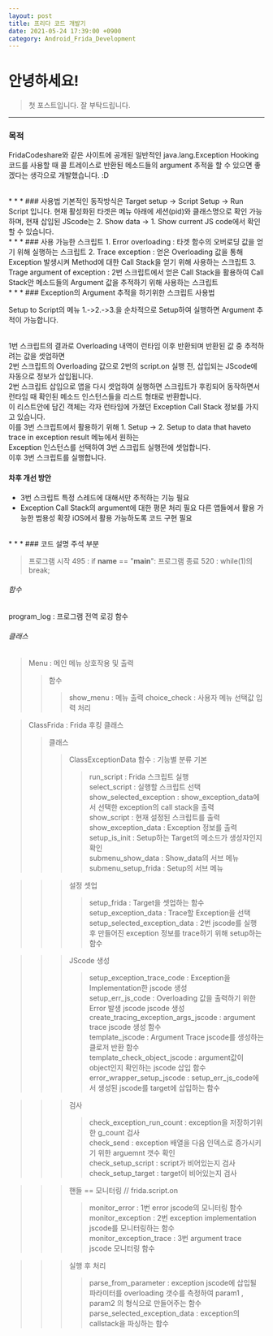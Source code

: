 ```yaml
---
layout: post
title: 프리다 코드 개발기
date: 2021-05-24 17:39:00 +0900
category: Android_Frida_Development
---
```

# 안녕하세요!

> 첫 포스트입니다. 잘 부탁드립니다.

* * *
### 목적
FridaCodeshare와 같은 사이트에 공개된 일반적인 java.lang.Exception Hooking 코드를 사용할 때 콜 트레이스로 반환된 메소드들의 argument 추적을 할 수 있으면 좋겠다는 생각으로 개발했습니다. :D

<br>
* * * 
### 사용법
기본적인 동작방식은
Target setup -> Script Setup -> Run Script 입니다.
현재 활성화된 타겟은 메뉴 아래에 세션(pid)와 클래스명으로 확인 가능하며,
현재 삽입된 JScode는 2. Show data -> 1. Show current JS code에서 확인 할 수 있습니다.

<br>
* * * 
### 사용 가능한 스크립트
1. Error overloading : 타겟 함수의 오버로딩 값을 얻기 위해 실행하는 스크립트
2. Trace exception : 얻은 Overloading 값을 통해 Exception 발생시켜  Method에 대한 Call Stack을 얻기 위해 사용하는 스크립트
3. Trage argument of exception : 2번 스크립트에서 얻은 Call Stack을 활용하여 Call Stack안 메소드들의 Argument 값을 추적하기 위해 사용하는 스크립트

<br>
* * * 
### Exception의 Argument 추적을 하기위한 스크립트 사용법

Setup to Script의 메뉴 1.->2.->3.을 순차적으로 Setup하여 실행하면 Argument 추적이 가능합니다.<br><br>

1번 스크립트의 결과로 Overloading 내역이 런타임 이후 반환되며 반환된 값 중 추적하려는 값을 셋업하면<br>
2번 스크립트의 Overloading 값으로 2번의 script.on 실행 전, 삽입되는 JScode에 자동으로 정보가 삽입됩니다.<br>
2번 스크립트 삽입으로 앱을 다시 셋업하여 실행하면 스크립트가 후킹되어 동작하면서 런타임 때 확인된 메소드 인스턴스들을 리스트 형태로 반환합니다.<br>
이 리스트안에 담긴 객체는 각자 런타임에 가졌던 Exception Call Stack 정보를 가지고 있습니다. <br>
이를 3번 스크립트에서 활용하기 위해 1. Setup -> 2. Setup to data that haveto trace in exception result 메뉴에서 원하는 <br>
Exception 인스턴스를 선택하여 3번 스크립트 실행전에 셋업합니다.<br>
이후 3번 스크립트를 실행합니다.<br>

#### 차후 개선 방안
- 3번 스크립트 특정 스레드에 대해서만 추적하는 기능 필요
- Exception Call Stack의 argument에 대한 평문 처리 필요
다른 앱들에서 활용 가능한 범용성 확장
iOS에서 활용 가능하도록 코드 구현 필요

<br>
* * * 
### 코드 설명 주석 부분

> 프로그램 시작 495 : if __name__ == "__main__":
> 프로그램 종료 520 : while(1)의 break;

###### 함수
  program_log : 프로그램 전역 로깅 함수

###### 클래스 
>Menu : 메인 메뉴 상호작용 및 출력
>>함수
>>>show_menu : 메뉴 출력
>>>choice_check : 사용자 메뉴 선택값 입력 처리

>ClassFrida : Frida 후킹 클래스
>>클래스
>>>ClassExceptionData
>>함수 : 기능별 분류
>>>기본
>>>> run_script : Frida 스크립트 실행 <br>
>>>> select_script : 실행할 스크립트 선택 <br>
>>>> show_selected_exception : show_exception_data에서 선택한 exception의 call stack을 출력 <br>
>>>> show_script : 현재 설정된 스크립트를 출력 <br>
>>>> show_exception_data : Exception 정보를 출력 <br>
>>>> setup_is_init : Setup하는 Target의 메소드가 생성자인지 확인 <br>
>>>> submenu_show_data : Show_data의 서브 메뉴 <br>
>>>> submenu_setup_frida : Setup의 서브 메뉴 <br>

>>>설정 셋업
>>>> setup_frida : Target을 셋업하는 함수 <br>
>>>> setup_exception_data : Trace할 Exception을 선택 <br>
>>>> setup_selected_exception_data : 2번 jscode를 실행 후 만들어진 exception 정보를 trace하기 위해 setup하는 함수 <br>

>>>JScode 생성
>>>> setup_exception_trace_code : Exception을 Implementation한 jscode 생성 <br>
>>>> setup_err_js_code : Overloading 값을 출력하기 위한 Error 발생 jscode jscode 생성 <br>
>>>> create_tracing_exception_args_jscode : argument trace jscode 생성 함수 <br>
>>>> template_jscode : Argument Trace jscode를 생성하는 클로저 반환 함수 <br>
>>>> template_check_object_jscode : argument값이 object인지 확인하는 jscode 삽입 함수 <br>
>>>> error_wrapper_setup_jscode : setup_err_js_code에서 생성된 jscode를 target에 삽입하는 함수 <br>

>>> 검사 <br>
>>>> check_exception_run_count : exception을 저장하기위한 g_count 검사 <br>
>>>> check_send : exception 배열을 다음 인덱스로 증가시키기 위한 arguemnt 갯수 확인 <br>
>>>> check_setup_script : script가 비어있는지 검사 <br>
>>>> check_setup_target : target이 비어있는지 검사 <br>
 
>>>핸들 == 모니터링 // frida.script.on <br>
>>>> monitor_error : 1번 error jscode의 모니터링 함수 <br>
>>>> monitor_exception : 2번 exception implementation jscode를 모니터링하는 함수 <br>
>>>> monitor_exception_trace : 3번 argument trace jscode 모니터링 함수 <br>

>>>실행 후 처리 <br>
>>>> parse_from_parameter : exception jscode에 삽입될 파라미터를 overloading 갯수를 측정하여 param1 , param2 의 형식으로 만들어주는 함수 <br>
>>>> parse_selected_exception_data : exception의 callstack을 파싱하는 함수 <br>
 

